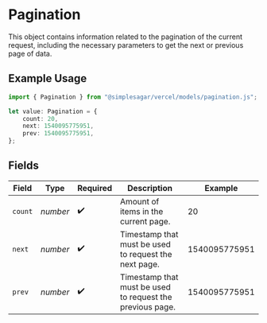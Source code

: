 # Pagination

This object contains information related to the pagination of the current request, including the necessary parameters to get the next or previous page of data.

## Example Usage

```typescript
import { Pagination } from "@simplesagar/vercel/models/pagination.js";

let value: Pagination = {
    count: 20,
    next: 1540095775951,
    prev: 1540095775951,
};
```

## Fields

| Field                                                     | Type                                                      | Required                                                  | Description                                               | Example                                                   |
| --------------------------------------------------------- | --------------------------------------------------------- | --------------------------------------------------------- | --------------------------------------------------------- | --------------------------------------------------------- |
| `count`                                                   | *number*                                                  | :heavy_check_mark:                                        | Amount of items in the current page.                      | 20                                                        |
| `next`                                                    | *number*                                                  | :heavy_check_mark:                                        | Timestamp that must be used to request the next page.     | 1540095775951                                             |
| `prev`                                                    | *number*                                                  | :heavy_check_mark:                                        | Timestamp that must be used to request the previous page. | 1540095775951                                             |